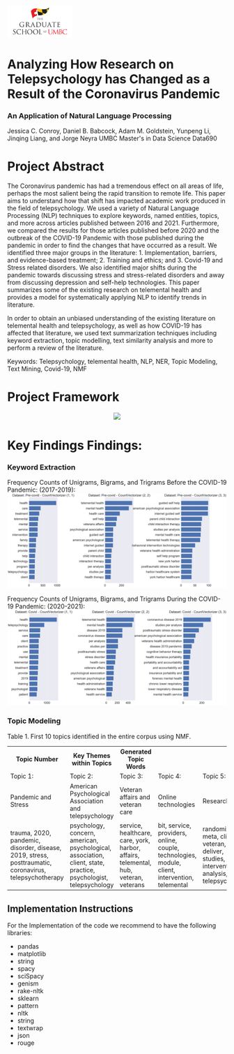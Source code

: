 <img src="Images/UMBC_Graduate_School.jpg" width="150">

# Analyzing How Research on Telepsychology has Changed as a Result of the Coronavirus Pandemic 
### An Application of Natural Language Processing

Jessica C. Conroy, Daniel B. Babcock, Adam M. Goldstein, Yunpeng Li, Jinqing Liang, and Jorge Neyra
UMBC Master's in Data Science Data690

# Project Abstract

The Coronavirus pandemic has had a tremendous effect on all areas of life, perhaps the most salient being the rapid transition to remote life. This paper aims to understand how that shift has impacted academic work produced in the field of telepsychology. We used a variety of Natural Language Processing (NLP) techniques to explore keywords, named entities, topics, and more across articles published between 2016 and 2021. Furthermore, we compared the results for those articles published before 2020 and the outbreak of the COVID-19 Pandemic with those published during the pandemic in order to find the changes that have occurred as a result. We identified three major groups in the literature: 1. Implementation, barriers, and evidence-based treatment; 2. Training and ethics; and 3. Covid-19 and Stress related disorders. We also identified major shifts during the pandemic towards discussing stress and stress-related disorders and away from discussing depression and self-help technologies. This paper summarizes some of the existing research on telemental health and provides a model for systematically applying NLP to identify trends in literature.

In order to obtain an unbiased understanding of the existing literature on telemental health and telepsychology,
as well as how COVID-19 has affected that literature, we used text summarization techniques including keyword extraction,
topic modelling, text similarity analysis and more to perform a review of the literature.

Keywords: Telepsychology, telemental health, NLP, NER, Topic Modeling, Text Mining, Covid-19, NMF 

# Project Framework

<p align="center">
    <img src="https://user-images.githubusercontent.com/63023492/133001304-88a725c9-51c7-474a-b668-5358f8dede4b.png">
</p>

# Key Findings Findings:

### Keyword Extraction
Frequency Counts of Unigrams, Bigrams, and Trigrams Before the COVID-19 Pandemic: (2017-2019):
![Frequency Counts Before the COVID-19 Pandemic: (2017-2019)](./Images/pre_covid_freq_count.png)

Frequency Counts of Unigrams, Bigrams, and Trigrams During the COVID-19 Pandemic: (2020-2021):
![Frequency Counts During COVID-19 Pandemic: (2020-2021)](./Images/covid_freq_count.png)

### Topic Modeling

Table 1. First 10 topics identified in the entire corpus using NMF.

<table>
  <tr>
    <th>Topic Number</th>
    <th>Key Themes within Topics</th>
    <th>Generated Topic Words</th>
  </tr>
  <tr>
    <td>Topic 1:</td>
    <td>Topic 2:</td>
    <td>Topic 3:</td>
    <td>Topic 4:</td>
    <td>Topic 5:</td>
    <td>Topic 6:</td>
    <td>Topic 7:</td>
    <td>Topic 8:</td>
    <td>Topic 9:</td>
    <td>Topic 10:</td>
  </tr>
  <tr>
    <td>Pandemic and Stress</td>
    <td>American Psychological Association and telepsychology</td>
    <td>Veteran affairs and veteran care</td>
    <td>Online technologies</td>
    <td>Research</td>
    <td>Supervision and Training</td>
    <td>Caregiver and skill-based treatment</td>
    <td>Methods of self help</td>
    <td>Rural Care and Latinx Communities</td>
    <td>Remote testing/assessment</td>
  </tr>
  <tr>
    <td>trauma, 2020, pandemic, disorder, disease, 2019, stress, posttraumatic, coronavirus, telepsychotherapy</td>
    <td>psychology, concern, american, psychological, association, client, state, practice, psychologist, telepsychology</td>
    <td>service, healthcare, care, york, harbor, affairs, telemental, hub, veteran, veterans</td>
    <td>bit, service, providers, online, couple, technologies, module, client, intervention, telemental</td>
    <td>randomized, meta, clinician, veteran, deliver, studies, face, intervention, analysis, telepsychology</td>
    <td>Director, transition, supervision, student, telepsychology, supervisor, telesupervision, training, clinic, trainee</td>
    <td>score, caregiver, posttreatment, tutorial, behavior, skill, therapy, interaction, child, parent</td>
    <td>television, book, user, guide, internet, patient, borgueta, self, help, guided</td>
    <td>family, model, integrate, primary, community, disparity, brazil, rural, care, latinx</td>
    <td>kbit, taker, index, examinee, proctor, subtest, remote, wisc, test, administration</td>
  </tr>
</table>

## Implementation Instructions
For the Implementation of the code we recommend to have the following libraries:

  - pandas
  - matplotlib
  - string
  - spacy
  - sciSpacy
  - genism
  - rake-nltk
  - sklearn
  - pattern
  - nltk
  - string
  - textwrap
  - json
  - rouge
